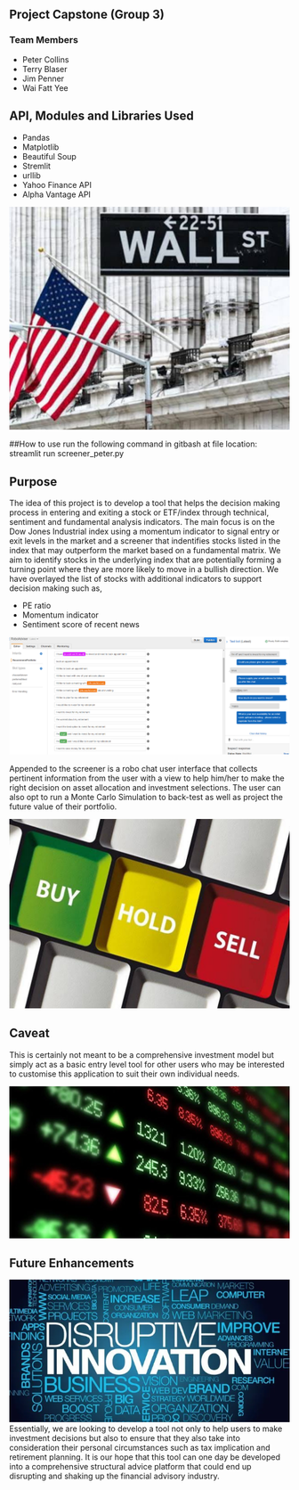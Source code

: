 ## Project Capstone (Group 3)

### Team Members
* Peter Collins
* Terry Blaser
* Jim Penner
* Wai Fatt Yee

## API, Modules and Libraries Used
* Pandas
* Matplotlib
* Beautiful Soup
* Stremlit
* urllib
* Yahoo Finance API
* Alpha Vantage API

![](Images/Wall_St_3.jpg)

##How to use
run the following command in gitbash at file location: streamlit run screener_peter.py

## Purpose
The idea of this project is to develop a tool that helps the decision making process in entering and exiting a stock or ETF/index through technical, sentiment and fundamental analysis indicators.  The main focus is on the Dow Jones Industrial index using a momentum indicator to signal entry or exit levels in the market and a screener that indentifies stocks listed in the index that may outperform the market based on a fundamental matrix.  We aim to identify stocks in the underlying index that are potentially forming a turning point where they are more likely to move in a bullish direction.  We have overlayed the list of stocks with additional indicators to support decision making such as,

*   PE ratio
*   Momentum indicator
*   Sentiment score of recent news

![](Images/chatBotDemo.png)

Appended to the screener is a robo chat user interface that collects pertinent information from the user with a view to help him/her to make the right decision on asset allocation and investment selections. The user can also opt to run a Monte Carlo Simulation to back-test as well as project the future value of their portfolio.

![](Images/Buy_Hold_Sell_2.jpg)

## Caveat
This is certainly not meant to be a comprehensive investment model but simply act as a basic entry level tool for other users who may be interested to customise this application to suit their own individual needs.

![](Images/Stock_Market_1.jpg)

## Future Enhancements
![](images/disruptive_innovation.png)
Essentially, we are looking to develop a tool not only to help users to make investment decisions but also to ensure that they also take into consideration their personal circumstances such as tax implication and retirement planning. It is our hope that this tool can one day be developed into a comprehensive structural advice platform that could end up disrupting and shaking up the financial advisory industry.


